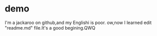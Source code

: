 # demo
I'm a jackaroo on github,and my Englishi is poor.
ow,now I learned edit "readme.md" file.It's a good begining.QWQ
